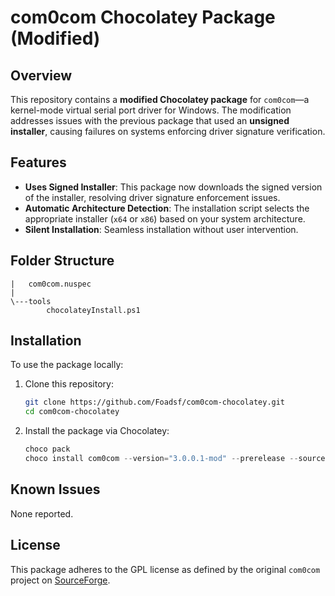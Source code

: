 # com0com Chocolatey Package (Modified)

## Overview

This repository contains a **modified Chocolatey package** for `com0com`—a kernel-mode virtual serial port driver for Windows. The modification addresses issues with the previous package that used an **unsigned installer**, causing failures on systems enforcing driver signature verification.

## Features

- **Uses Signed Installer**: This package now downloads the signed version of the installer, resolving driver signature enforcement issues.
- **Automatic Architecture Detection**: The installation script selects the appropriate installer (`x64` or `x86`) based on your system architecture.
- **Silent Installation**: Seamless installation without user intervention.

## Folder Structure

```
|   com0com.nuspec
|
\---tools
        chocolateyInstall.ps1
```

## Installation

To use the package locally:

1. Clone this repository:
   ```bash
   git clone https://github.com/Foadsf/com0com-chocolatey.git
   cd com0com-chocolatey
   ```
2. Install the package via Chocolatey:
   ```powershell
   choco pack
   choco install com0com --version="3.0.0.1-mod" --prerelease --source="."
   ```

## Known Issues

None reported.

## License

This package adheres to the GPL license as defined by the original `com0com` project on [SourceForge](http://sourceforge.net/projects/com0com/).
